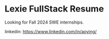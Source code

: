 # Lexie FullStack Resume
Looking for Fall 2024 SWE internships. 

linkedin: https://www.linkedin.com/in/aoying/
